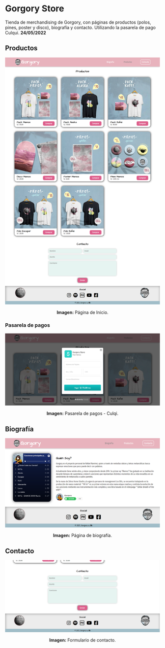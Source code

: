 # Gorgory Store
Tienda de merchandising de Gorgory, con páginas de productos (polos, pines, poster y disco), biografía y contacto. Utilizando la pasarela de pago Culqui. **24/05/2022**

## Productos

<div align="center">
<img src="media/1-1.png">
<p><strong>Imagen:</strong> Página de Inicio.</p>
</div>

### Pasarela de pagos

<div align="center">
<img src="media/1-2.png">
<p><strong>Imagen:</strong> Pasarela de pagos - Culqi.</p>
</div>

## Biografía

<div align="center">
<img src="media/2.png">
<p><strong>Imagen:</strong> Página de biografía.</p>
</div>

## Contacto

<div align="center">
<img src="media/3.png">
<p><strong>Imagen:</strong> Formulario de contacto.</p>
</div>
